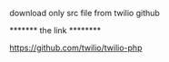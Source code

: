 
download only src file from twilio github 


******* the link ********

https://github.com/twilio/twilio-php
